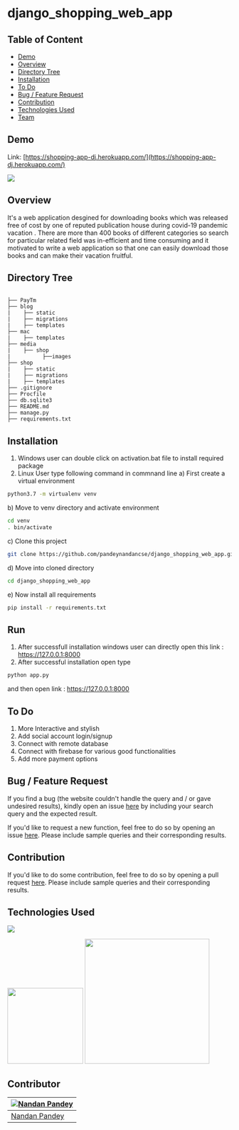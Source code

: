 # django_shopping_web_app

## Table of Content
  * [Demo](#demo)
  * [Overview](#overview)
  * [Directory Tree](#directory-tree)
  * [Installation](#installation)
  * [To Do](#to-do)
  * [Bug / Feature Request](#bug---feature-request)
  * [Contribution](#contribution)
  * [Technologies Used](#technologies-used)
  * [Team](#team)


## Demo
Link: [https://shopping-app-dj.herokuapp.com/](https://shopping-app-dj.herokuapp.com/)

[![](https://i.imgur.com/DbVu3mE.png)](https://shopping-app-dj.herokuapp.com/)



## Overview
It's a web application desgined for downloading books which was released free of cost by one of reputed publication house during covid-19 pandemic vacation .
There are more than 400 books of different categories so search for particular related field was in-efficient and time consuming and it motivated to write a web application so that one can easily download those books and can make their vacation fruitful.



## Directory Tree 
```

├── PayTm
├── blog
|    ├── static
|    ├── migrations
|    ├── templates
├── mac
|    ├── templates
├── media
|    ├── shop
|          ├──images
├── shop
|    ├── static
|    ├── migrations
|    ├── templates
├── .gitignore
├── Procfile
├── db.sqlite3
├── README.md
├── manage.py
├── requirements.txt
```

## Installation
1. Windows user can double click on activation.bat file to install required package
2. Linux User type following command in commnand line
a) First create a virtual environment 
```bash
python3.7 -m virtualenv venv
```
b) Move to venv directory and activate environment
```bash
cd venv
. bin/activate
```
c) Clone this project 
```bash
git clone https://github.com/pandeynandancse/django_shopping_web_app.git
```

d) Move into cloned directory
```bash
cd django_shopping_web_app
```
e) Now install all requirements
```bash
pip install -r requirements.txt
```
## Run
1. After successfull installation windows user can directly open this link : https://127.0.0.1:8000
2. After successful installation open type
```bash
python app.py
 ```
and then open link : https://127.0.0.1:8000

## To Do
1. More Interactive and stylish
2. Add social account login/signup
3. Connect with remote database
4. Connect with firebase for various good functionalities
5. Add more payment options



## Bug / Feature Request
If you find a bug (the website couldn't handle the query and / or gave undesired results), kindly open an issue [here](https://github.com/pandeynandancse/django_shopping_web_app/issues/new) by including your search query and the expected result.

If you'd like to request a new function, feel free to do so by opening an issue [here](https://github.com/pandeynandancse/django_shopping_web_app/issues/new). Please include sample queries and their corresponding results.


## Contribution
If you'd like to do some contribution, feel free to do so by opening a pull request [here](https://github.com/pandeynandancse/django_shopping_web_app/pulls). Please include sample queries and their corresponding results.




## Technologies Used

![](https://forthebadge.com/images/badges/made-with-python.svg)


[<img target="_blank" src="https://cdn.iconscout.com/icon/free/png-512/django-2-282855.png" width=170>](https://docs.djangoproject.com/en/3.0/) 
[<img target="_blank" src="https://number1.co.za/wp-content/uploads/2017/10/gunicorn_logo-300x85.png" width=280>](https://gunicorn.org) 



## Contributor
[![Nandan Pandey](https://qph.fs.quoracdn.net/main-thumb-189737418-200-jmwzsixdznlgemnejuecomukeluqkgzd.jpeg)](https://pandeynandancse.github.io) |
-|
[Nandan Pandey](https://pandeynandancse.github.io) |)


 
